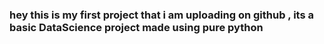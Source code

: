 ### hey this is my first project that i am uploading on github , its a basic DataScience project made using pure python
